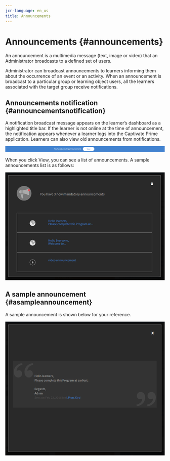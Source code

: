 ```yaml
---
jcr-language: en_us
title: Announcements
---
```



# Announcements {#announcements}

An announcement is a multimedia message (text, image or video) that an Administrator broadcasts to a defined set of users.

Administrator can broadcast announcements to learners informing them about the occurrence of an event or an activity.&nbsp;When an announcement is broadcast to a particular group or learning object users, all the learners associated with the target group receive notifications.

## Announcements notification {#announcementsnotification}

A notification broadcast message appears on the learner’s dashboard as a highlighted title bar. If the learner is not online at the time of announcement, the notification appears whenever a learner logs into the Captivate Prime application. Learners can also view old announcements from notifications.

![](assets/pending-announcements.png)

When you click View, you can see a list of announcements. A sample announcements list is as follows:

![](assets/learner-announcements-list.png)

## A sample announcement {#asampleannouncement}

A sample announcement is shown below for your reference.

![](assets/announcement-details.png)

